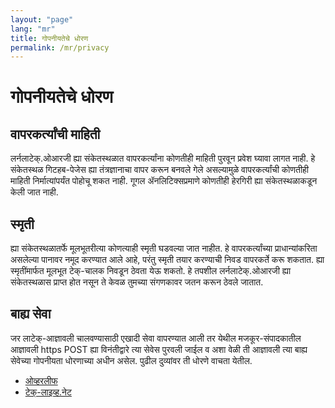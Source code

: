 ```yaml
---
layout: "page"
lang: "mr"
title: गोपनीयतेचे धोरण
permalink: /mr/privacy
---
```

# गोपनीयतेचे धोरण

## वापरकर्त्यांची माहिती

लर्नलाटेक्.ओआरजी ह्या संकेतस्थळात वापरकर्त्यांना कोणतीही माहिती पुरवून प्रवेश घ्यावा लागत
नाही. हे संकेतस्थळ गिटहब-पेजेस ह्या तंत्रज्ञानाचा वापर करून बनवले गेले असल्यामुळे वापरकर्त्यांची
कोणतीही माहिती निर्मात्यांपर्यंत पोहोचू शकत नाही. गूगल ॲनलिटिक्सप्रमाणे कोणतीही हेरगिरी ह्या
संकेतस्थळाकडून केली जात नाही.

## स्मृती

ह्या संकेतस्थळातर्फे मूलभूतरीत्या कोणत्याही स्मृती घडवल्या जात नाहीत. हे वापरकर्त्यांच्या
प्राधान्यांकरिता असलेल्या पानावर नमूद करण्यात आले आहे, परंतु स्मृती तयार करण्याची निवड वापरकर्ते
करू शकतात. ह्या स्मृतींमार्फत मूलभूत टेक्-चालक निवडून ठेवता येऊ शकतो. हे तपशील लर्नलाटेक्.ओआरजी
ह्या संकेतस्थळास प्राप्त होत नसून ते केवळ तुमच्या संगणकावर जतन करून ठेवले जातात.

## बाह्य सेवा

जर लाटेक्-आज्ञावली चालवण्यासाठी एखादी सेवा वापरण्यात आली तर येथील मजकूर-संपादकातील आज्ञावली
https POST ह्या विनंतीद्वारे त्या सेवेस पुरवली जाईल व अशा वेळी ती आज्ञावली त्या बाह्य सेवेच्या
गोपनीयता धोरणाच्या अधीन असेल. पुढील दुव्यांवर ती धोरणे वाचता येतील.

* [ओव्हरलीफ](https://www.overleaf.com/legal)
* [टेक्-लाइव्ह.नेट](https://davidcarlisle.github.io/latexcgi/privacy)
